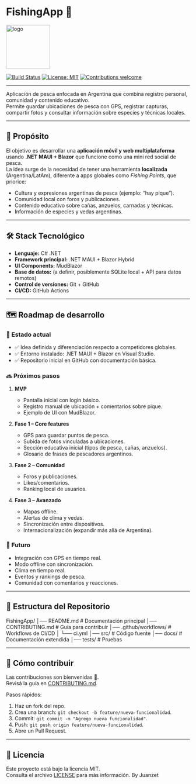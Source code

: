 # FishingApp 🎣
<img src="https://img.icons8.com/color/96/fishing.png" alt="logo" width="120"/>

[![Build Status](https://github.com/Juanzett/FishingApp/actions/.github/workflows/ci.yml/badge.svg)](https://github.com/Juanzett/FishingApp/actions)
[![License: MIT](https://img.shields.io/badge/License-MIT-blue.svg)](LICENSE)
[![Contributions welcome](https://img.shields.io/badge/contributions-welcome-brightgreen.svg)](CONTRIBUTING.md)

---
Aplicación de pesca enfocada en Argentina que combina registro personal, comunidad y contenido educativo.  
Permite guardar ubicaciones de pesca con GPS, registrar capturas, compartir fotos y consultar información sobre especies y técnicas locales.

---

## 🚀 Propósito
El objetivo es desarrollar una **aplicación móvil y web multiplataforma** usando **.NET MAUI + Blazor** que funcione como una mini red social de pesca.  
La idea surge de la necesidad de tener una herramienta **localizada** (Argentina/LatAm), diferente a apps globales como *Fishing Points*, que priorice:
- Cultura y expresiones argentinas de pesca (ejemplo: “hay pique”).
- Comunidad local con foros y publicaciones.
- Contenido educativo sobre cañas, anzuelos, carnadas y técnicas.
- Información de especies y vedas argentinas.

---

## 🛠 Stack Tecnológico
- **Lenguaje:** C# .NET
- **Framework principal:** .NET MAUI + Blazor Hybrid
- **UI Components:** MudBlazor
- **Base de datos:** (a definir, posiblemente SQLite local + API para datos remotos)
- **Control de versiones:** Git + GitHub
- **CI/CD:** GitHub Actions

---

## 🗺️ Roadmap de desarrollo

### 📍 Estado actual
- ✅ Idea definida y diferenciación respecto a competidores globales.
- ✅ Entorno instalado: .NET MAUI + Blazor en Visual Studio.
- ✅ Repositorio inicial en GitHub con documentación básica.

### 🔜 Próximos pasos
1. **MVP**  
   - Pantalla inicial con login básico.  
   - Registro manual de ubicación + comentarios sobre pique.  
   - Ejemplo de UI con MudBlazor.  

2. **Fase 1 – Core features**  
   - GPS para guardar puntos de pesca.  
   - Subida de fotos vinculadas a ubicaciones.  
   - Sección educativa inicial (tipos de pesca, cañas, anzuelos).  
   - Glosario de frases de pescadores argentinos.  

3. **Fase 2 – Comunidad**  
   - Foros y publicaciones.  
   - Likes/comentarios.  
   - Ranking local de usuarios.  

4. **Fase 3 – Avanzado**  
   - Mapas offline.  
   - Alertas de clima y vedas.  
   - Sincronización entre dispositivos.  
   - Internacionalización (expandir más allá de Argentina).  

### 📅 Futuro
- Integración con GPS en tiempo real.
- Modo offline con sincronización.
- Clima en tiempo real.
- Eventos y rankings de pesca.
- Comunidad con comentarios y reacciones.
---
## 📂 Estructura del Repositorio

FishingApp/
│── README.md # Documentación principal
│── CONTRIBUTING.md # Guía para contribuir
│── .github/workflows/ # Workflows de CI/CD
│ └── ci.yml
│── src/ # Código fuente
│── docs/ # Documentación extendida
│── tests/ # Pruebas

---
## 🤝 Cómo contribuir
Las contribuciones son bienvenidas 🎉.  
Revisá la guía en [CONTRIBUTING.md](CONTRIBUTING.md).

Pasos rápidos:
1. Haz un fork del repo.
2. Crea una branch: `git checkout -b feature/nueva-funcionalidad`.
3. Commit: `git commit -m "Agrego nueva funcionalidad"`.
4. Push: `git push origin feature/nueva-funcionalidad`.
5. Abre un Pull Request.
---

## 📌 Licencia
Este proyecto está bajo la licencia MIT.  
Consulta el archivo [LICENSE](LICENSE) para más información.
By Juanzet

